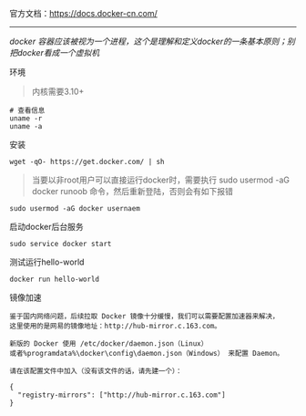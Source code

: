 官方文档：https://docs.docker-cn.com/

------------

*docker 容器应该被视为一个进程，这个是理解和定义docker的一条基本原则；别把docker看成一个虚拟机*


环境

> 内核需要3.10+

```
# 查看信息
uname -r
uname -a
```

安装

```
wget -qO- https://get.docker.com/ | sh
```

> 当要以非root用户可以直接运行docker时，需要执行 sudo usermod -aG docker runoob 命令，然后重新登陆，否则会有如下报错

```
sudo usermod -aG docker usernaem
```

启动docker后台服务

```
sudo service docker start
```

测试运行hello-world

```
docker run hello-world
```

镜像加速

```
鉴于国内网络问题，后续拉取 Docker 镜像十分缓慢，我们可以需要配置加速器来解决，
这里使用的是网易的镜像地址：http://hub-mirror.c.163.com。

新版的 Docker 使用 /etc/docker/daemon.json（Linux） 
或者%programdata%\docker\config\daemon.json（Windows） 来配置 Daemon。

请在该配置文件中加入（没有该文件的话，请先建一个）：

{
  "registry-mirrors": ["http://hub-mirror.c.163.com"]
}
```
